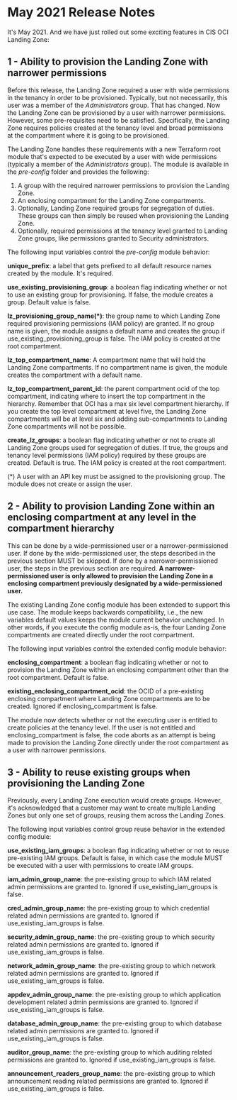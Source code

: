 # May 2021 Release Notes

It's May 2021. And we have just rolled out some exciting features in CIS OCI Landing Zone:

## 1 - Ability to provision the Landing Zone with narrower permissions

Before this release, the Landing Zone required a user with wide permissions in the tenancy in order to be provisioned. Typically, but not necessarily, this user was a member of the *Administrators* group. That has changed. Now the Landing Zone can be provisioned by a user with narrower permissions. However, some pre-requisites need to be satisfied. Specifically, the Landing Zone requires policies created at the tenancy level and broad permissions at the compartment where it is going to be provisioned. 

The Landing Zone handles these requirements with a new Terraform root module that's expected to be executed by a user with wide permissions (typically a member of the *Administrators* group). The module is available in the *pre-config* folder and provides the following:
	
1. A group with the required narrower permissions to provision the Landing Zone.
2. An enclosing compartment for the Landing Zone compartments.
3. Optionally, Landing Zone required groups for segregation of duties. These groups can then simply be reused when provisioning the Landing Zone.
4. Optionally, required permissions at the tenancy level granted to Landing Zone groups, like permissions granted to Security administrators.
	
The following input variables control the *pre-config* module behavior:
	
**unique_prefix**: a label that gets prefixed to all default resource names created by the module. It's required.
	
**use_existing_provisioning_group**: a boolean flag indicating whether or not to use an existing group for provisioning. If false, the module creates a group. Default value is false.
	
**lz_provisioning_group_name(*)**: the group name to which Landing Zone required provisioning permissions (IAM policy) are granted. If no group name is given, the module assigns a default name and creates the group if use_existing_provisioning_group is false. The IAM policy is created at the root compartment.
	
**lz_top_compartment_name**: A compartment name that will hold the Landing Zone compartments. If no compartment name is given, the module creates the compartment with a default name.
	
**lz_top_compartment_parent_id**: the parent compartment ocid of the top compartment, indicating where to insert the top compartment in the hierarchy. Remember that OCI has a max six level compartment hierarchy. If you create the top level compartment at level five, the Landing Zone compartments will be at level six and adding sub-compartments to Landing Zone compartments will not be possible.
	
**create_lz_groups**: a boolean flag indicating whether or not to create all Landing Zone groups used for segregation of duties. If true, the groups and tenancy level permissions (IAM policy) required by these groups are created. Default is true. The IAM policy is created at the root compartment.
	
(*) A user with an API key must be assigned to the provisioning group. The module does not create or assign the user.
	

## 2 - Ability to provision Landing Zone within an enclosing compartment at any level in the compartment hierarchy

This can be done by a wide-permissioned user or a narrower-permissioned user. If done by the wide-permissioned user, the steps described in the previous section MUST be skipped. If done by a narrower-permissioned user, the steps in the previous section are required. **A narrower-permissioned user is only allowed to provision the Landing Zone in a enclosing compartment previously designated by a wide-permissioned user.**
	
The existing Landing Zone config module has been extended to support this use case. The module keeps backwards compatibility, i.e., the new variables default values keeps the module current behavior unchanged. In other words, if you execute the config module as-is, the four Landing Zone compartments are created directly under the root compartment.
	
The following input variables control the extended config module behavior:
	
**enclosing_compartment**: a boolean flag indicating whether or not to provision the Landing Zone within an enclosing compartment other than the root compartment. Default is false.
	
**existing_enclosing_compartment_ocid**: the OCID of a pre-existing enclosing compartment where Landing Zone compartments are to be created. Ignored if enclosing_compartment is false.
	
The module now detects whether or not the executing user is entitled to create policies at the tenancy level. If the user is not entitled and enclosing_compartment is false, the code aborts as an attempt is being made to provision the Landing Zone directly under the root compartment as a user with narrower permissions. 

## 3 - Ability to reuse existing groups when provisioning the Landing Zone

Previously, every Landing Zone execution would create groups. However, it's acknowledged that a customer may want to create multiple Landing Zones but only one set of groups, reusing them across the Landing Zones.
	
The following input variables control group reuse behavior in the extended config module:
	
**use_existing_iam_groups**: a boolean flag indicating whether or not to reuse pre-existing IAM groups. Default is false, in which case the module MUST be executed with a user with permissions to create IAM groups.
	
**iam_admin_group_name**: the pre-existing group to which IAM related admin permissions are granted to. Ignored if use_existing_iam_groups is false.
	
**cred_admin_group_name**: the pre-existing group to which credential related admin permissions are granted to. Ignored if use_existing_iam_groups is false.
	
**security_admin_group_name**: the pre-existing group to which security related admin permissions are granted to. Ignored if use_existing_iam_groups is false.
	
**network_admin_group_name**: the pre-existing group to which network related admin permissions are granted to. Ignored if use_existing_iam_groups is false.
	
**appdev_admin_group_name**: the pre-existing group to which application development related admin permissions are granted to. Ignored if use_existing_iam_groups is false.
	
**database_admin_group_name**: the pre-existing group to which database related admin permissions are granted to. Ignored if use_existing_iam_groups is false.
	
**auditor_group_name**: the pre-existing group to which auditing related permissions are granted to. Ignored if use_existing_iam_groups is false.
	
**announcement_readers_group_name**: the pre-existing group to which announcement reading related permissions are granted to. Ignored if use_existing_iam_groups is false.